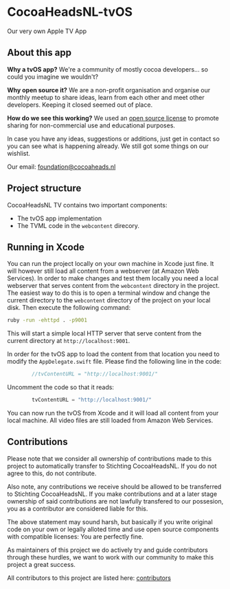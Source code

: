 # CocoaHeadsNL-tvOS
Our very own Apple TV App

## About this app

**Why a tvOS app?** We're a community of mostly cocoa developers... so could you imagine we wouldn't? 

**Why open source it?** We are a non-profit organisation and organise our monthly meetup to share ideas, learn from each other and meet other developers. Keeping it closed seemed out of place.

**How do we see this working?** We used an [open source license](LICENSE.md) to promote sharing for non-commercial use and educational purposes.

In case you have any ideas, suggestions or additions, just get in contact so you can see what is happening already. We still got some things on our wishlist.

Our email: [foundation@cocoaheads.nl](mailto:foundation@cocoaheads.nl)

## Project structure

CocoaHeadsNL TV contains two important components:

- The tvOS app implementation
- The TVML code in the `webcontent` direcory.

## Running in Xcode

You can run the project locally on your own machine in Xcode just fine. It will however still load all content from a webserver (at Amazon Web Services). In order to make changes and test them locally you need a local webserver that serves content from the `webcontent` directory in the project. The easiest way to do this is to open a terminal window and change the current directory to the `webcontent` directory of the project on your local disk. Then execute the following command:

```bash
ruby -run -ehttpd . -p9001
```

This will start a simple local HTTP server that serve content from the current directory at `http://localhost:9001`.

In order for the tvOS app to load the content from that location you need to modify the `AppDelegate.swift` file. Please find the following line in the code:

```swift
        //tvContentURL = "http://localhost:9001/"
```

Uncomment the code so that it reads:

```swift
        tvContentURL = "http://localhost:9001/"
```

You can now run the tvOS from Xcode and it will load all content from your local machine. All video files are still loaded from Amazon Web Services.

## Contributions

Please note that we consider all ownership of contributions made to this project to automatically transfer to Stichting CocoaHeadsNL. If you do not agree to this, do not contribute.

Also note, any contributions we receive should be allowed to be transferred to Stichting CocoaHeadsNL. If you make contributions and at a later stage ownership of said contributions are not lawfully transfered to our possesion, you as a contributor are considered liable for this.

The above statement may sound harsh, but basically if you write original code on your own or legally alloted time and use open source components with compatible licenses: You are perfectly fine.

As maintainers of this project we do actively try and guide contributors through these hurdles, we want to work with our community to make this project a great success.

All contributors to this project are listed here: [contributors](https://github.com/CocoaHeadsNL/CocoaHeadsNL-tvOS/graphs/contributors)
